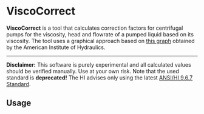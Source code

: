 # ViscoCorrect
**ViscoCorrect** is a tool that calculates correction factors for centrifugal pumps for the viscosity, head and flowrate of a pumped liquid based on its viscosity.
The tool uses a graphical approach based on [this graph](https://www.researchgate.net/figure/The-graph-obtained-by-the-American-Institute-of-hydraulics_fig1_335209726) obtained by the American Institute of Hydraulics.

***

**Disclaimer:** This software is purely experimental and all calculated values should be verified manually. Use at your own risk. Note that the used standard is **deprecated!** The HI advises only using the latest [ANSI/HI 9.6.7 Standard](https://www.pumps.org/what-we-do/standards/?pumps-search-product=9.6.7). 

## Usage
